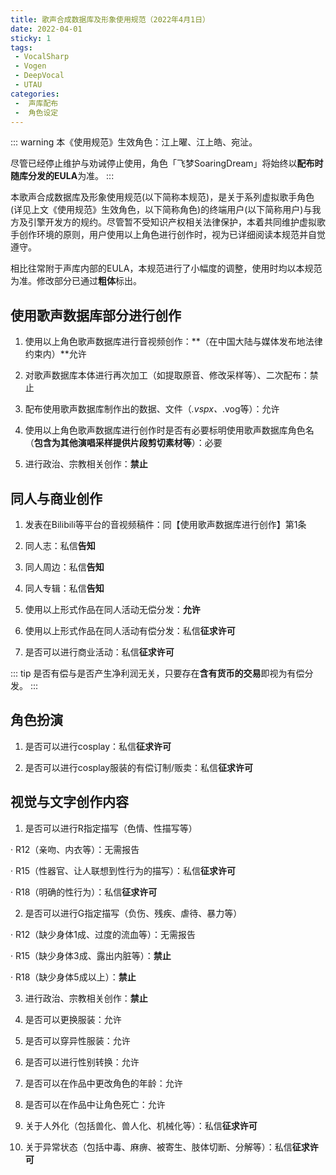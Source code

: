 ```yaml
---
title: 歌声合成数据库及形象使用规范（2022年4月1日）
date: 2022-04-01
sticky: 1
tags:
 - VocalSharp
 - Vogen
 - DeepVocal
 - UTAU
categories:
 -  声库配布
 -  角色设定
---
```


::: warning
本《使用规范》生效角色：江上曜、江上皓、宛沚。

尽管已经停止维护与劝诫停止使用，角色「飞梦SoaringDream」将始终以**配布时随库分发的EULA**为准。
:::

本歌声合成数据库及形象使用规范(以下简称本规范)，是关于系列虚拟歌手角色(详见上文《使用规范》生效角色，以下简称角色)的终端用户(以下简称用户)与我方及引擎开发方的规约。尽管暂不受知识产权相关法律保护，本着共同维护虚拟歌手创作环境的原则，用户使用以上角色进行创作时，视为已详细阅读本规范并自觉遵守。

相比往常附于声库内部的EULA，本规范进行了小幅度的调整，使用时均以本规范为准。修改部分已通过**粗体**标出。

使用歌声数据库部分进行创作
----
1. 使用以上角色歌声数据库进行音视频创作：**（在中国大陆与媒体发布地法律约束内）**允许

2. 对歌声数据库本体进行再次加工（如提取原音、修改采样等）、二次配布：禁止

3. 配布使用歌声数据库制作出的数据、文件（*.vspx、*.vog等）：允许

4. 使用以上角色歌声数据库进行创作时是否有必要标明使用歌声数据库角色名（**包含为其他演唱采样提供片段剪切素材等**）：必要

5. 进行政治、宗教相关创作：**禁止**

同人与商业创作
----
1. 发表在Bilibili等平台的音视频稿件：同【使用歌声数据库进行创作】第1条

2. 同人志：私信**告知**

3. 同人周边：私信**告知**

4. 同人专辑：私信**告知**

5. 使用以上形式作品在同人活动无偿分发：**允许**

6. 使用以上形式作品在同人活动有偿分发：私信**征求许可**

7. 是否可以进行商业活动：私信**征求许可**

::: tip
是否有偿与是否产生净利润无关，只要存在**含有货币的交易**即视为有偿分发。
:::

角色扮演
----
1. 是否可以进行cosplay：私信**征求许可**

2. 是否可以进行cosplay服装的有偿订制/贩卖：私信**征求许可**

视觉与文字创作内容
----
1. 是否可以进行R指定描写（色情、性描写等）

  · R12（亲吻、内衣等）：无需报告 

  · R15（性器官、让人联想到性行为的描写）：私信**征求许可**

  · R18（明确的性行为）：私信**征求许可**

2. 是否可以进行G指定描写（负伤、残疾、虐待、暴力等）

  · R12（缺少身体1成、过度的流血等）：无需报告 

  · R15（缺少身体3成、露出内脏等）：**禁止** 

  · R18（缺少身体5成以上）：**禁止** 

3. 进行政治、宗教相关创作：**禁止**

4. 是否可以更换服装：允许

5. 是否可以穿异性服装：允许

6. 是否可以进行性别转换：允许 

7. 是否可以在作品中更改角色的年龄：允许

8. 是否可以在作品中让角色死亡：允许

9. 关于人外化（包括兽化、兽人化、机械化等）：私信**征求许可**

10. 关于异常状态（包括中毒、麻痹、被寄生、肢体切断、分解等）：私信**征求许可**